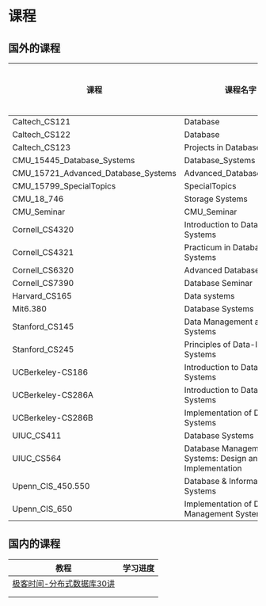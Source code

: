 # 课程

## 国外的课程

| 课程                                | 课程名字                                               | 学习顺序 | Youtube视频 |
| ----------------------------------- | ------------------------------------------------------ | -------- | ----------- |
| Caltech_CS121                       | Database                                               |          |             |
| Caltech_CS122                       | Database                                               |          |             |
| Caltech_CS123                       | Projects in Database Systems                           |          |             |
| CMU_15445_Database_Systems          | Database_Systems                                       | 1        | Y           |
| CMU_15721_Advanced_Database_Systems | Advanced_Database_Systems                              | 2        | Y           |
| CMU_15799_SpecialTopics             | SpecialTopics                                          | 3        | Y           |
| CMU_18_746                          | Storage Systems                                        |          |             |
| CMU_Seminar                         | CMU_Seminar                                            | 4        | Y           |
| Cornell_CS4320                      | Introduction to Database Systems                       |          |             |
| Cornell_CS4321                      | Practicum in Database Systems                          |          |             |
| Cornell_CS6320                      | Advanced Database Systems                              |          |             |
| Cornell_CS7390                      | Database Seminar                                       |          |             |
| Harvard_CS165                       | Data systems                                           |          |             |
| Mit6.380                            | Database Systems                                       |          |             |
| Stanford_CS145                      | Data Management and Data Systems                       | 6        | Y           |
| Stanford_CS245                      | Principles of Data-Intensive Systems                   |          |             |
| UCBerkeley-CS186                    | Introduction to Database Systems                       | 5        | Y           |
| UCBerkeley-CS286A                   | Introduction to Database Systems                       |          |             |
| UCBerkeley-CS286B                   | Implementation of Data Base Systems                    |          |             |
| UIUC_CS411                          | Database Systems                                       |          |             |
| UIUC_CS564                          | Database Management Systems: Design and Implementation |          |             |
| Upenn_CIS_450.550                   | Database & Information Systems                         |          |             |
| Upenn_CIS_650                       | Implementation of Data Management Systems              |          |             |


## 国内的课程

| 教程                                                        | 学习进度 |
| ----------------------------------------------------------- | -------- |
| [极客时间-分布式数据库30讲](./极客时间-分布式数据库30讲.md) |          |
|                                                             |          |
|                                                             |          |

